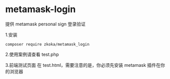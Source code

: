 # metamask-login

提供 metamask personal sign 登录验证

1.安装

`composer require zkoka/metamask_login`

2.使用案例请查看 test.php

3.前端测试页面 在 test.html，需要注意的是，你必须先安装 metamask 插件在你的浏览器

